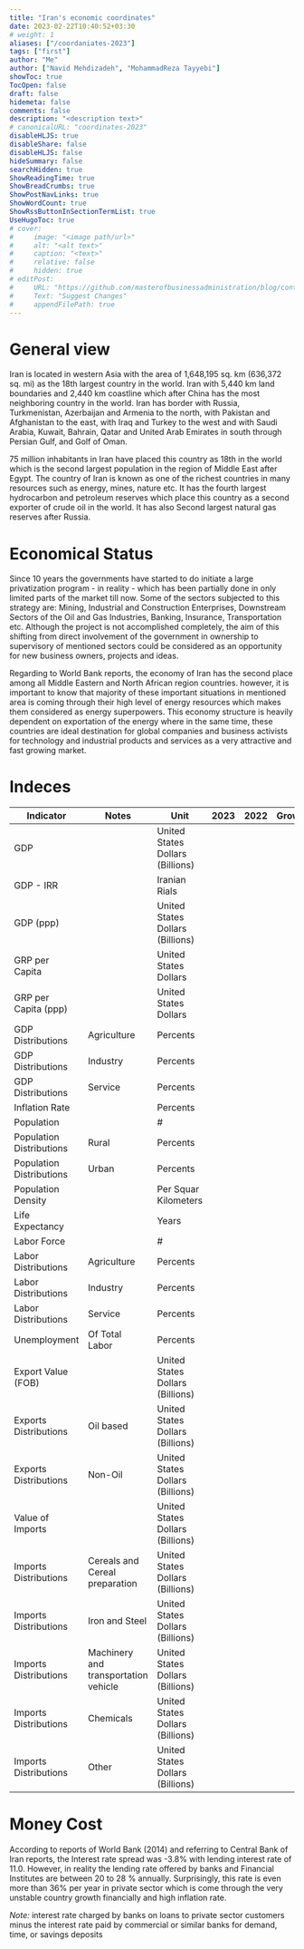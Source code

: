 ```yaml
---
title: "Iran's economic coordinates"
date: 2023-02-22T10:40:52+03:30
# weight: 1
aliases: ["/coordaniates-2023"]
tags: ["first"]
author: "Me"
author: ["Navid Mehdizadeh", "MohammadReza Tayyebi"]
showToc: true
TocOpen: false
draft: false
hidemeta: false
comments: false
description: "<description text>"
# canonicalURL: "coordinates-2023"
disableHLJS: true
disableShare: false
disableHLJS: false
hideSummary: false
searchHidden: true
ShowReadingTime: true
ShowBreadCrumbs: true
ShowPostNavLinks: true
ShowWordCount: true
ShowRssButtonInSectionTermList: true
UseHugoToc: true
# cover:
#     image: "<image path/url>" 
#     alt: "<alt text>" 
#     caption: "<text>" 
#     relative: false 
#     hidden: true
# editPost:
#     URL: "https://github.com/masterofbusinessadministration/blog/content"
#     Text: "Suggest Changes"
#     appendFilePath: true
---
```


# General view

Iran is located in western Asia with the area of 1,648,195 sq. km (636,372 sq. mi) as the 18th largest country in the world. Iran with 5,440 km land boundaries and 2,440 km coastline which after China has the most neighboring country in the world. Iran has border with Russia, Turkmenistan, Azerbaijan and Armenia to the north, with Pakistan and Afghanistan to the east, with Iraq and Turkey to the west and with Saudi Arabia, Kuwait, Bahrain, Qatar and United Arab Emirates in south through Persian Gulf, and Golf of Oman.

75 million inhabitants in Iran have placed this country as 18th in the world which is the second largest population in the region of Middle East after Egypt. The country of Iran is known as one of the richest countries in many resources such as energy, mines, nature etc. It has the fourth largest hydrocarbon and petroleum reserves which place this country as a second exporter of crude oil in the world. It has also Second largest natural gas reserves after Russia.

# Economical Status

Since 10 years the governments have started to do initiate a large privatization program - in reality - which has been partially done in only limited parts of the market till now. Some of the sectors subjected to this strategy are: Mining, Industrial and Construction Enterprises, Downstream Sectors of the Oil and Gas Industries, Banking, Insurance, Transportation etc. Although the project is not accomplished completely, the aim of this shifting from direct involvement of the government in ownership to supervisory of mentioned sectors could be considered as an opportunity for new business owners, projects and ideas.

Regarding to World Bank reports, the economy of Iran has the second place among all Middle Eastern and North African region countries. however, it is important to know that majority of these important situations in mentioned area is coming through their high level of energy resources which makes them considered as energy superpowers. This economy structure is heavily dependent on exportation of the energy where in the same time, these countries are ideal destination for global companies and business activists for technology and industrial products and services as a very attractive and fast growing market.

# Indeces

| Indicator 	| Notes 	| Unit 	| 2023 	| 2022 	| Growth 	| 2015 	|
|---	|---	|---	|---	|---	|---	|---	|
| GDP 	|  	| United States Dollars (Billions) 	|  	|  	|  	| 368.904 	|
| GDP - IRR 	|  	| Iranian Rials 	|  	|  	|  	|  	|
| GDP (ppp) 	|  	| United States Dollars (Billions) 	|  	|  	|  	| 1207.41 	|
| GRP per Capita 	|  	| United States Dollars 	|  	|  	|  	| 4763.30 	|
| GRP per Capita (ppp) 	|  	| United States Dollars 	|  	|  	|  	| 15590.15 	|
| GDP Distributions 	| Agriculture 	| Percents 	|  	|  	|  	| 10.6 	|
| GDP Distributions 	| Industry 	| Percents 	|  	|  	|  	| 44.9 	|
| GDP Distributions 	| Service 	| Percents 	|  	|  	|  	| 44.5 	|
| Inflation Rate 	|  	| Percents 	|  	|  	|  	| 34.7 	|
| Population 	|  	| # 	|  	|  	|  	| 77447168 	|
| Population Distributions 	| Rural 	| Percents 	|  	|  	|  	| 27.68 	|
| Population Distributions 	| Urban 	| Percents 	|  	|  	|  	| 72.32 	|
| Population Density 	|  	| Per Squar Kilometers 	|  	|  	|  	| 48 	|
| Life Expectancy 	|  	| Years 	|  	|  	|  	| 72 	|
| Labor Force 	|  	| # 	|  	|  	|  	| 26612050 	|
| Labor Distributions 	| Agriculture 	| Percents 	|  	|  	|  	| 16.9 	|
| Labor Distributions 	| Industry 	| Percents 	|  	|  	|  	| 34.4 	|
| Labor Distributions 	| Service 	| Percents 	|  	|  	|  	| 48.7 	|
| Unemployment 	| Of Total Labor 	| Percents 	|  	|  	|  	| 13.19 	|
| Export Value (FOB) 	|  	| United States Dollars (Billions) 	|  	|  	|  	| 93.015 	|
| Exports Distributions 	| Oil based 	| United States Dollars (Billions) 	|  	|  	|  	| 64.789 	|
| Exports Distributions 	| Non-Oil 	| United States Dollars (Billions) 	|  	|  	|  	| 28.226 	|
| Value of Imports 	|  	| United States Dollars (Billions) 	|  	|  	|  	| 49.22 	|
| Imports Distributions 	| Cereals and Cereal preparation 	| United States Dollars (Billions) 	|  	|  	|  	| 5.541 	|
| Imports Distributions 	| Iron and Steel 	| United States Dollars (Billions) 	|  	|  	|  	| 3.645 	|
| Imports Distributions 	| Machinery and transportation vehicle 	| United States Dollars (Billions) 	|  	|  	|  	| 15.52 	|
| Imports Distributions 	| Chemicals 	| United States Dollars (Billions) 	|  	|  	|  	| 7.256 	|
| Imports Distributions 	| Other 	| United States Dollars (Billions) 	|  	|  	|  	| 17.46 	|

# Money Cost

According to reports of World Bank (2014) and referring to Central Bank of Iran reports, the Interest rate spread was -3.8% with lending interest rate of 11.0. However, in reality the lending rate offered by banks and Financial Institutes are between 20 to 28 % annually. Surprisingly, this rate is even more than 36% per year in private sector which is come through the very unstable country growth financially and high inflation rate.

_Note:_ interest rate charged by banks on loans to private sector customers minus the interest rate paid by commercial or similar banks for demand, time, or savings deposits